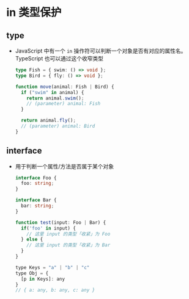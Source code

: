 # in 类型保护

## type

  - JavaScript 中有一个 `in` 操作符可以判断一个对象是否有对应的属性名。TypeScript 也可以通过这个收窄类型

    ```typescript
    type Fish = { swim: () => void };
    type Bird = { fly: () => void };

    function move(animal: Fish | Bird) {
      if ("swim" in animal) {
        return animal.swim();
        // (parameter) animal: Fish
      }

      return animal.fly();
      // (parameter) animal: Bird
    }
    ```

## interface

  - 用于判断一个属性/方法是否属于某个对象

    ```typescript
    interface Foo {
      foo: string;
    }

    interface Bar {
      bar: string;
    }

    function test(input: Foo | Bar) {
      if('foo' in input) {
        // 这里 input 的类型「收紧」为 Foo
      } else {
        // 这里 input 的类型「收紧」为 Bar
      }
    }
    ```

    ```javascript
    type Keys = "a" | "b" | "c"
    type Obj = {
      [p in Keys]: any
    }
    // { a: any, b: any, c: any }
    ```
